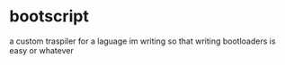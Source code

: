 # bootscript
a custom traspiler for a laguage im writing so that writing bootloaders is easy or whatever
